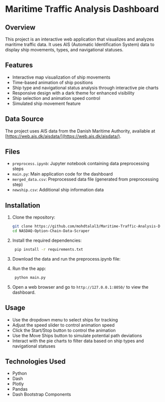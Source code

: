 # Maritime Traffic Analysis Dashboard

## Overview

This project is an interactive web application that visualizes and analyzes maritime traffic data. It uses AIS (Automatic Identification System) data to display ship movements, types, and navigational statuses.

## Features

- Interactive map visualization of ship movements
- Time-based animation of ship positions
- Ship type and navigational status analysis through interactive pie charts
- Responsive design with a dark theme for enhanced visibility
- Ship selection and animation speed control
- Simulated ship movement feature

## Data Source

The project uses AIS data from the Danish Maritime Authority, available at [https://web.ais.dk/aisdata/](https://web.ais.dk/aisdata/).

## Files

- `preprocess.ipynb`: Jupyter notebook containing data preprocessing steps
- `main.py`: Main application code for the dashboard
- `merged_data.csv`: Preprocessed data file (generated from preprocessing step)
- `newship.csv`: Additional ship information data

## Installation

1. Clone the repository:

   ```bash
   git clone https://github.com/mohdtalal3/Maritime-Traffic-Analysis-Dashboard.git
   cd NASDAQ-Option-Chain-Data-Scraper
    ```
2. Install the required dependencies:

   ```bash
    pip install -r requirements.txt
    ```

3. Download the data and run the preprocess.ipynb file:

4. Run the the app:
   ```bash
    python main.py
    ```
5. Open a web browser and go to `http://127.0.0.1:8050/` to view the dashboard.

## Usage

- Use the dropdown menu to select ships for tracking
- Adjust the speed slider to control animation speed
- Click the Start/Stop button to control the animation
- Use the Move Ships button to simulate potential path deviations
- Interact with the pie charts to filter data based on ship types and navigational statuses

## Technologies Used

- Python
- Dash
- Plotly
- Pandas
- Dash Bootstrap Components
